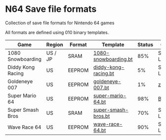 # N64 Save file formats
Collection of save file formats for Nintendo 64 games

All formats are defined using 010 binary templates.

| Game | Region | Format | Template | Status | Credits |
|------|--------|--------|--------- |--------|---------|
| 1080 Snowboarding | US / JP | SRAM | [1080-snowboarding.bt](../main/1080-snowboarding.bt) | 85% | Shadow-Link |
| Diddy Kong Racing | US | EEPROM | [diddy-kong-racing.bt](../main/diddy-kong-racing.bt) | 5% | Shadow-Link |
| Goldeneye 007 | US | EEPROM | [goldeneye-007.bt](../main/goldeneye-007.bt) | 1% | [zeroKilo](https://github.com/zeroKilo/GE64SaveEditorWV/) |
| Super Mario 64 | US | EEPROM | [super-mario-64.bt](../main/super-mario-64.bt) | 98% | [Bryc](http://bryc.github.io/sm64eep/) |
| Super Smash Bros | US | SRAM | [super-smash-bros.bt](../main/super-smash-bros.bt) | 70% | Shadow-Link |
| Wave Race 64 | US | EEPROM | [wave-race-64.bt](../main/wave-race-64.bt) | 90% | Shadow-Link |

